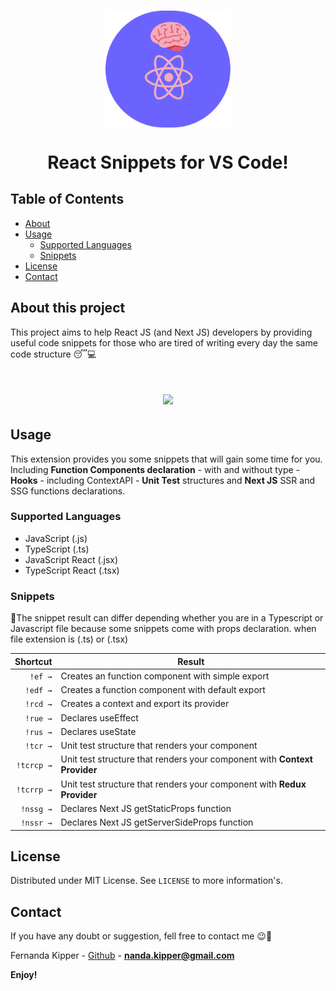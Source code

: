<h1 align="center"><img align="center" src="./icon.png" width="200"></h1>
<h1 align="center">React Snippets for VS Code!</h1>

## Table of Contents

- [About](#About-this-project)
- [Usage](#Usage)
  - [Supported Languages](#supported-languages)
  - [Snippets](#snippets)
- [License](#license)
- [Contact](#contact)


## About this project

This project aims to help React JS (and Next JS) developers by providing useful code snippets for those who are 
tired of writing every day the same code structure 😴💻

<h1 align="center"><img align="center" src="./snippets.gif" width="600"></h1>

## Usage

This extension provides you some snippets that will gain some time for you. Including 
**Function Components declaration** - with and without type - **Hooks** - including ContextAPI - **Unit Test** structures 
and **Next JS** SSR and SSG functions declarations.

### Supported Languages

- JavaScript (.js)
- TypeScript (.ts)
- JavaScript React (.jsx)
- TypeScript React (.tsx)
### Snippets

📌The snippet result can differ depending whether you are in a Typescript or Javascript file because some snippets come with props declaration.
when file extension is (.ts) or (.tsx)

|                    Shortcut | Result                                                                       |
| -------------------------:  | -----------------------------------------------------------------------------|
|                     `!ef →` | Creates an function component with simple export                             |
|                    `!edf →` | Creates a function component with default export                             |
|                    `!rcd →` | Creates a context and export its provider                                    |
|                   `!rue →`  | Declares useEffect                                                           |
|                    `!rus →` | Declares useState                                                            |
|                    `!tcr →` | Unit test structure that renders your component                              |
|                  `!tcrcp →` | Unit test structure that renders your component with **Context Provider**    |
|                  `!tcrrp →` | Unit test structure that renders your component with **Redux Provider**      |
|                   `!nssg →` | Declares Next JS getStaticProps function                                     |
|                   `!nssr →` |  Declares Next JS getServerSideProps function                                |

## License

Distributed under MIT License. See `LICENSE` to more information's.

## Contact

If you have any doubt or suggestion, fell free to contact me 😉📲

Fernanda Kipper - [Github](https://github.com/Fernanda-Kipper) - **nanda.kipper@gmail.com**

**Enjoy!**
